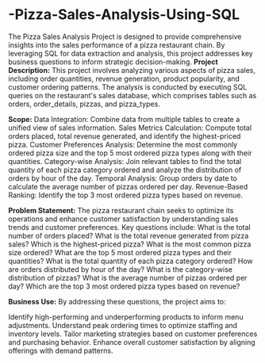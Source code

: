 # -Pizza-Sales-Analysis-Using-SQL
The Pizza Sales Analysis Project is designed to provide comprehensive insights into the sales performance of a pizza restaurant chain. By leveraging SQL for data extraction and analysis, this project addresses key business questions to inform strategic decision-making.
**Project Description:**
This project involves analyzing various aspects of pizza sales, including order quantities, revenue generation, product popularity, and customer ordering patterns. The analysis is conducted by executing SQL queries on the restaurant's sales database, which comprises tables such as orders, order_details, pizzas, and pizza_types.

**Scope:**
Data Integration: Combine data from multiple tables to create a unified view of sales information.
Sales Metrics Calculation: Compute total orders placed, total revenue generated, and identify the highest-priced pizza.
Customer Preferences Analysis: Determine the most commonly ordered pizza size and the top 5 most ordered pizza types along with their quantities.
Category-wise Analysis: Join relevant tables to find the total quantity of each pizza category ordered and analyze the distribution of orders by hour of the day.
Temporal Analysis: Group orders by date to calculate the average number of pizzas ordered per day.
Revenue-Based Ranking: Identify the top 3 most ordered pizza types based on revenue.

**Problem Statement:**
The pizza restaurant chain seeks to optimize its operations and enhance customer satisfaction by understanding sales trends and customer preferences. Key questions include:
What is the total number of orders placed?
What is the total revenue generated from pizza sales?
Which is the highest-priced pizza?
What is the most common pizza size ordered?
What are the top 5 most ordered pizza types and their quantities?
What is the total quantity of each pizza category ordered?
How are orders distributed by hour of the day?
What is the category-wise distribution of pizzas?
What is the average number of pizzas ordered per day?
Which are the top 3 most ordered pizza types based on revenue?

**Business Use:**
By addressing these questions, the project aims to:

Identify high-performing and underperforming products to inform menu adjustments.
Understand peak ordering times to optimize staffing and inventory levels.
Tailor marketing strategies based on customer preferences and purchasing behavior.
Enhance overall customer satisfaction by aligning offerings with demand patterns.
